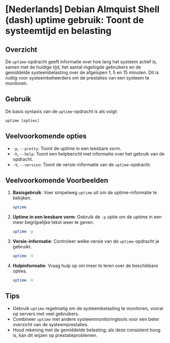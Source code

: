 # [Nederlands] Debian Almquist Shell (dash) uptime gebruik: Toont de systeemtijd en belasting

## Overzicht
De `uptime`-opdracht geeft informatie over hoe lang het systeem actief is, samen met de huidige tijd, het aantal ingelogde gebruikers en de gemiddelde systeembelasting over de afgelopen 1, 5 en 15 minuten. Dit is nuttig voor systeembeheerders om de prestaties van een systeem te monitoren.

## Gebruik
De basis syntaxis van de `uptime`-opdracht is als volgt:

```
uptime [opties]
```

## Veelvoorkomende opties
- `-p`, `--pretty`: Toont de uptime in een leesbare vorm.
- `-h`, `--help`: Toont een helpbericht met informatie over het gebruik van de opdracht.
- `-V`, `--version`: Toont de versie-informatie van de `uptime`-opdracht.

## Veelvoorkomende Voorbeelden

1. **Basisgebruik**: Voer simpelweg `uptime` uit om de uptime-informatie te bekijken.
   ```sh
   uptime
   ```

2. **Uptime in een leesbare vorm**: Gebruik de `-p` optie om de uptime in een meer begrijpelijke tekst weer te geven.
   ```sh
   uptime -p
   ```

3. **Versie-informatie**: Controleer welke versie van de `uptime`-opdracht je gebruikt.
   ```sh
   uptime -V
   ```

4. **Hulpinformatie**: Vraag hulp op om meer te leren over de beschikbare opties.
   ```sh
   uptime -h
   ```

## Tips
- Gebruik `uptime` regelmatig om de systeembelasting te monitoren, vooral op servers met veel gebruikers.
- Combineer `uptime` met andere systeemmonitoringtools voor een beter overzicht van de systeemprestaties.
- Houd rekening met de gemiddelde belasting; als deze consistent hoog is, kan dit wijzen op prestatieproblemen.